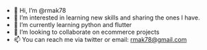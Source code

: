 - 👋 Hi, I’m @rmak78
- 👀 I’m interested in learning new skills and sharing the ones I have.
- 🌱 I’m currently learning python and flutter
- 💞️ I’m looking to collaborate on ecommerce projects
- 📫 You can reach me via twitter or email: rmak78@gmail.com

<!---
rmak78/rmak78 is a ✨ special ✨ repository because its `README.md` (this file) appears on your GitHub profile.
You can click the Preview link to take a look at your changes.
--->
